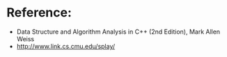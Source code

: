 # Reference:
* Data Structure and Algorithm Analysis in C++ (2nd Edition), Mark Allen Weiss
* http://www.link.cs.cmu.edu/splay/
